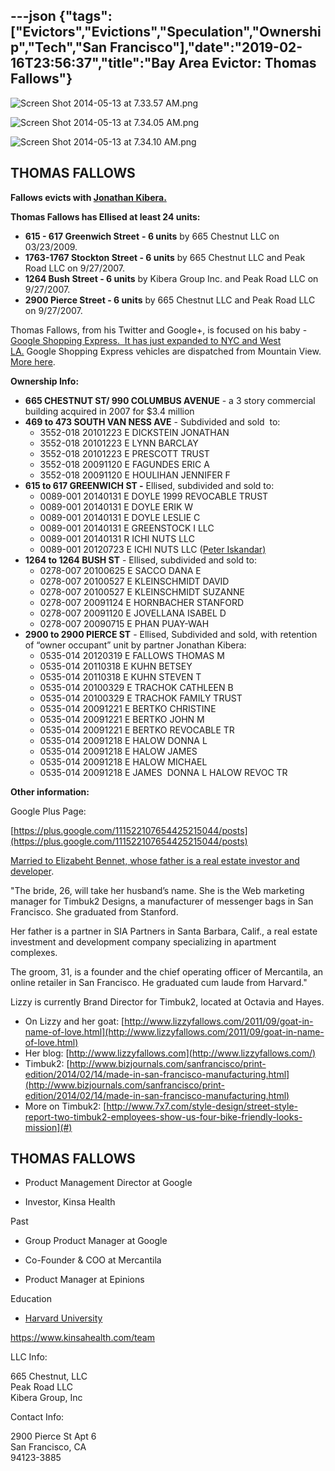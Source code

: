 ---json
{"tags":["Evictors","Evictions","Speculation","Ownership","Tech","San Francisco"],"date":"2019-02-16T23:56:37","title":"Bay Area Evictor: Thomas Fallows"}
---

![Screen Shot 2014-05-13 at 7.33.57 AM.png](https://images.squarespace-cdn.com/content/v1/52b7d7a6e4b0b3e376ac8ea2/1399991376078-GX4DHO4BD31770UTEWE0/ke17ZwdGBToddI8pDm48kAEZUfBxXqydi80uInqjvPtZw-zPPgdn4jUwVcJE1ZvWEtT5uBSRWt4vQZAgTJucoTqqXjS3CfNDSuuf31e0tVH2jQ6MEd3YG1EzBc3dCPQmObx746zG_4bElEm593OrzZu3E9Ef3XsXP1C_826c-iU/Screen+Shot+2014-05-13+at+7.33.57+AM.png) 

![Screen Shot 2014-05-13 at 7.34.05 AM.png](https://images.squarespace-cdn.com/content/v1/52b7d7a6e4b0b3e376ac8ea2/1399991376464-R3WHL1BLT3XQ50FWMII6/ke17ZwdGBToddI8pDm48kBcX14ityOCFX4g3kVr-2uFZw-zPPgdn4jUwVcJE1ZvWhcwhEtWJXoshNdA9f1qD7bceXY-R5S3UfGyvt5PpxWCRxoBaGATQPzp2kgG9DKmqjj_Pu8nUOXoInOdzbCFu_Q/Screen+Shot+2014-05-13+at+7.34.05+AM.png) 

![Screen Shot 2014-05-13 at 7.34.10 AM.png](https://images.squarespace-cdn.com/content/v1/52b7d7a6e4b0b3e376ac8ea2/1399991377195-K70NV4KKW5H4IR43T36G/ke17ZwdGBToddI8pDm48kJfP9Jfm5ekgTpMkk5J7JSpZw-zPPgdn4jUwVcJE1ZvWhcwhEtWJXoshNdA9f1qD7UDKTAfuj5KyBvNP72t28aI5xYEUSJOWcPFwl05wCtY_dMZc9T-dVeCpyMrCrzUC3g/Screen+Shot+2014-05-13+at+7.34.10+AM.png) 

THOMAS FALLOWS
--------------

**Fallows evicts with [Jonathan Kibera.](/jonathan-kibera)**

**Thomas Fallows has Ellised at least 24 units:**

*   **615 - 617 Greenwich Street** **\- 6 units** by 665 Chestnut LLC on 03/23/2009.
*   **1763-1767 Stockton Street - 6 units** by 665 Chestnut LLC and Peak Road LLC on 9/27/2007.
*   **1264 Bush Street - 6 units** by Kibera Group Inc. and Peak Road LLC on 9/27/2007.
*   **2900 Pierce Street - 6 units** by 665 Chestnut LLC and Peak Road LLC on 9/27/2007. 

Thomas Fallows, from his Twitter and Google+, is focused on his baby - [Google Shopping Express.  It has just expanded to NYC and West LA.](http://nypost.com/2014/05/05/google-expands-same-day-delivery-service-to-manhattan-la/) Google Shopping Express vehicles are dispatched from Mountain View. [More here](http://blogs.wsj.com/digits/2014/06/03/google-enlists-major-shippers-to-expand-delivery-service/). 

**Ownership Info:**

*   **665 CHESTNUT ST/ 990 COLUMBUS AVENUE** \- a 3 story commercial building acquired in 2007 for $3.4 million
*   **469 to 473 SOUTH VAN NESS AVE** - Subdivided and sold  to:
    *   3552-018 20101223 E DICKSTEIN JONATHAN
    *   3552-018 20101223 E LYNN BARCLAY
    *   3552-018 20101223 E PRESCOTT TRUST
    *   3552-018 20091120 E FAGUNDES ERIC A
    *   3552-018 20091120 E HOULIHAN JENNIFER F
*   **615 to 617 GREENWICH ST -**  Ellised, subdivided and sold to:
    *   0089-001 20140131 E DOYLE 1999 REVOCABLE TRUST
    *   0089-001 20140131 E DOYLE ERIK W
    *   0089-001 20140131 E DOYLE LESLIE C
    *   0089-001 20140131 E GREENSTOCK I LLC
    *   0089-001 20140131 R ICHI NUTS LLC
    *   0089-001 20120723 E ICHI NUTS LLC ([Peter Iskandar)](/peter-iskandar)
*   **1264 to 1264 BUSH ST** - Ellised, subdivided and sold to:
    *   0278-007 20100625 E SACCO DANA E
    *   0278-007 20100527 E KLEINSCHMIDT DAVID
    *   0278-007 20100527 E KLEINSCHMIDT SUZANNE
    *   0278-007 20091124 E HORNBACHER STANFORD
    *   0278-007 20091120 E JOVELLANA ISABEL D
    *   0278-007 20090715 E PHAN PUAY-WAH
*   **2900 to 2900 PIERCE ST** - Ellised, Subdivided and sold, with retention of “owner occupant” unit by partner Jonathan Kibera:
    *   0535-014 20120319 E FALLOWS THOMAS M
    *   0535-014 20110318 E KUHN BETSEY
    *   0535-014 20110318 E KUHN STEVEN T
    *   0535-014 20100329 E TRACHOK CATHLEEN B
    *   0535-014 20100329 E TRACHOK FAMILY TRUST
    *   0535-014 20091221 E BERTKO CHRISTINE
    *   0535-014 20091221 E BERTKO JOHN M
    *   0535-014 20091221 E BERTKO REVOCABLE TR
    *   0535-014 20091218 E HALOW DONNA L
    *   0535-014 20091218 E HALOW JAMES
    *   0535-014 20091218 E HALOW MICHAEL
    *   0535-014 20091218 E JAMES  DONNA L HALOW REVOC TR

**Other information:**

Google Plus Page:

[https://plus.google.com/111522107654425215044/posts](https://plus.google.com/111522107654425215044/posts)

[Married to Eliz](#)[abeht Bennet, whose father is a real estate investor and developer](#). 

"The bride, 26, will take her husband’s name. She is the Web marketing manager for Timbuk2 Designs, a manufacturer of messenger bags in San Francisco. She graduated from Stanford.

Her father is a partner in SIA Partners in Santa Barbara, Calif., a real estate investment and development company specializing in apartment complexes.

The groom, 31, is a founder and the chief operating officer of Mercantila, an online retailer in San Francisco. He graduated cum laude from Harvard."

Lizzy is currently Brand Director for Timbuk2, located at Octavia and Hayes.

*   On Lizzy and her goat: [http://www.lizzyfallows.com/2011/09/goat-in-name-of-love.html](http://www.lizzyfallows.com/2011/09/goat-in-name-of-love.html)
*   Her blog: [http://www.lizzyfallows.com](http://www.lizzyfallows.com/)
*   Timbuk2: [http://www.bizjournals.com/sanfrancisco/print-edition/2014/02/14/made-in-san-francisco-manufacturing.html](http://www.bizjournals.com/sanfrancisco/print-edition/2014/02/14/made-in-san-francisco-manufacturing.html)
*   More on Timbuk2: [http://www.7x7.com/style-design/street-style-report-two-timbuk2-employees-show-us-four-bike-friendly-looks-mission](#)

THOMAS FALLOWS
--------------

*   Product Management Director at Google
    
*   Investor, Kinsa Health
    

Past

*   Group Product Manager at Google
    
*   Co-Founder & COO at Mercantila
    
*   Product Manager at Epinions
    

Education

*   [Harvard University](http://www.linkedin.com/edu/harvard-university-18483)
    

https://www.kinsahealth.com/team

LLC Info:

665 Chestnut, LLC  
Peak Road LLC  
Kibera Group, Inc

Contact Info:

2900 Pierce St Apt 6  
San Francisco, CA  
94123-3885

[](http://www.corporationwiki.com/California/San-Francisco/639-Chestnut-St-San-Francisco-CA-94133-a22873270.aspx)